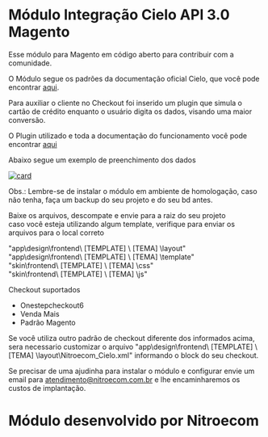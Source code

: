 # Módulo Integração Cielo API 3.0 Magento
Esse módulo para Magento em código aberto para contribuir com a comunidade.

O Módulo segue os padrões da documentação oficial Cielo, que você pode encontrar <a href="https://developercielo.github.io/Webservice-3.0/">aqui</a>.

Para auxiliar o cliente no Checkout foi inserido um plugin que simula o cartão de crédito enquanto o usuário digita os dados, visando uma maior conversão.

O Plugin utilizado e toda a documentação do funcionamento você pode encontrar <a href="https://github.com/jessepollak/card">aqui</a>

Abaixo segue um exemplo de preenchimento dos dados<p>
<a href="https://camo.githubusercontent.com/312e819c130acb5d17a5a8568c4ae6c315210dac/687474703a2f2f692e696d6775722e636f6d2f71473354656e4f2e676966" target="_blank"><img src="https://camo.githubusercontent.com/312e819c130acb5d17a5a8568c4ae6c315210dac/687474703a2f2f692e696d6775722e636f6d2f71473354656e4f2e676966" alt="card" data-canonical-src="http://i.imgur.com/qG3TenO.gif" style="max-width:100%;"></a>

Obs.: Lembre-se de instalar o módulo em ambiente de homologação, caso não tenha, faça um backup do seu projeto e do seu bd antes.

Baixe os arquivos, descompate e envie para a raiz do seu projeto<br>
caso você esteja utilizando algum template, verifique para enviar os arquivos para o local correto

"app\design\frontend\ [TEMPLATE] \ [TEMA] \layout"<br>
"app\design\frontend\ [TEMPLATE] \ [TEMA] \template"<br>
"skin\frontend\ [TEMPLATE] \ [TEMA] \css"<br>
"skin\frontend\ [TEMPLATE] \ [TEMA] \js"<br>

Checkout suportados
- Onestepcheckout6
- Venda Mais
- Padrão Magento

Se você utiliza outro padrão de checkout diferente dos informados acima, sera necessario customizar o arquivo
"app\design\frontend\ [TEMPLATE] \ [TEMA] \layout\Nitroecom_Cielo.xml" informando o block do seu checkout.

Se precisar de uma ajudinha para instalar o módulo e configurar envie um email para atendimento@nitroecom.com.br e lhe encaminharemos os custos de implantação.

# Módulo desenvolvido por Nitroecom
